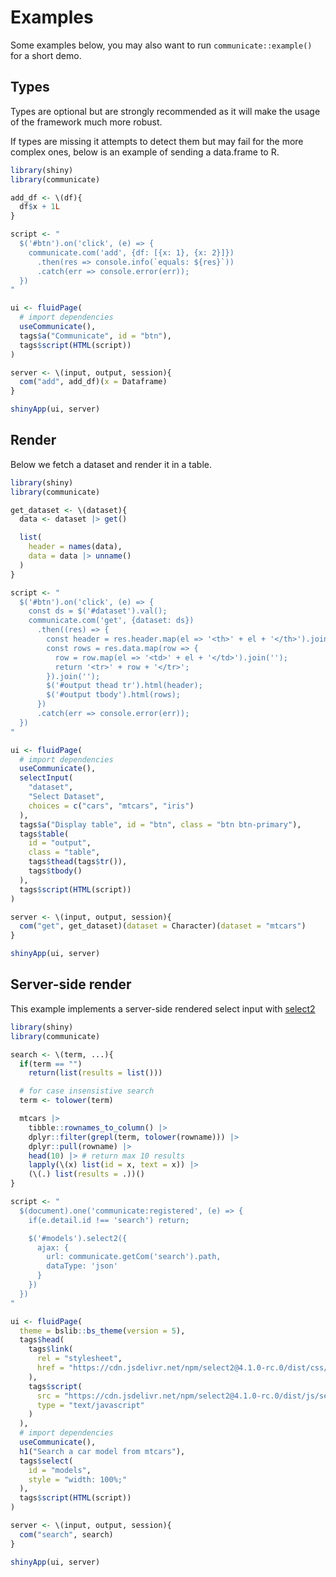 # Examples

Some examples below, you may also want to run `communicate::example()` for a short demo.

## Types

Types are optional but are strongly recommended as it will 
make the usage of the framework much more robust.

If types are missing it attempts to detect them but may 
fail for the more complex ones, below is an example of 
sending a data.frame to R.

```r
library(shiny)
library(communicate)

add_df <- \(df){
  df$x + 1L
}

script <- "
  $('#btn').on('click', (e) => {
    communicate.com('add', {df: [{x: 1}, {x: 2}]})
      .then(res => console.info(`equals: ${res}`))
      .catch(err => console.error(err));
  })
"

ui <- fluidPage(
  # import dependencies
  useCommunicate(),
  tags$a("Communicate", id = "btn"),
  tags$script(HTML(script))
)

server <- \(input, output, session){
  com("add", add_df)(x = Dataframe)
}

shinyApp(ui, server)
```

## Render

Below we fetch a dataset and render it in a table.

```r
library(shiny)
library(communicate)

get_dataset <- \(dataset){
  data <- dataset |> get()

  list(
    header = names(data),
    data = data |> unname()
  )
}

script <- "
  $('#btn').on('click', (e) => {
    const ds = $('#dataset').val();
    communicate.com('get', {dataset: ds})
      .then((res) => {
        const header = res.header.map(el => '<th>' + el + '</th>').join('');
        const rows = res.data.map(row => {
          row = row.map(el => '<td>' + el + '</td>').join('');  
          return '<tr>' + row + '</tr>';
        }).join('');
        $('#output thead tr').html(header);
        $('#output tbody').html(rows); 
      })
      .catch(err => console.error(err));
  })
"

ui <- fluidPage(
  # import dependencies
  useCommunicate(),
  selectInput(
    "dataset",
    "Select Dataset",
    choices = c("cars", "mtcars", "iris")
  ),
  tags$a("Display table", id = "btn", class = "btn btn-primary"),
  tags$table(
    id = "output",
    class = "table",
    tags$thead(tags$tr()),
    tags$tbody()
  ),
  tags$script(HTML(script))
)

server <- \(input, output, session){
  com("get", get_dataset)(dataset = Character)(dataset = "mtcars")
}

shinyApp(ui, server)
```

## Server-side render

This example implements a server-side rendered select input with 
[select2](https://select2.org)

```r
library(shiny)
library(communicate)

search <- \(term, ...){
  if(term == "")
    return(list(results = list()))

  # for case insensistive search
  term <- tolower(term)

  mtcars |>
    tibble::rownames_to_column() |>
    dplyr::filter(grepl(term, tolower(rowname))) |>
    dplyr::pull(rowname) |>
    head(10) |> # return max 10 results
    lapply(\(x) list(id = x, text = x)) |>
    (\(.) list(results = .))()
}

script <- "
  $(document).one('communicate:registered', (e) => {
    if(e.detail.id !== 'search') return;

    $('#models').select2({
      ajax: {
        url: communicate.getCom('search').path,
        dataType: 'json'
      }
    })
  })
"

ui <- fluidPage(
  theme = bslib::bs_theme(version = 5),
  tags$head(
    tags$link(
      rel = "stylesheet",
      href = "https://cdn.jsdelivr.net/npm/select2@4.1.0-rc.0/dist/css/select2.min.css"
    ),
    tags$script(
      src = "https://cdn.jsdelivr.net/npm/select2@4.1.0-rc.0/dist/js/select2.min.js",
      type = "text/javascript"
    )
  ),
  # import dependencies
  useCommunicate(),
  h1("Search a car model from mtcars"),
  tags$select(
    id = "models",
    style = "width: 100%;"
  ),
  tags$script(HTML(script))
)

server <- \(input, output, session){
  com("search", search)
}

shinyApp(ui, server)
```
